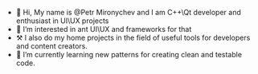 - 👋 Hi, My name is @Petr Mironychev and I am C++\Qt developer and enthusiast in UI\UX projects
- 👀 I’m interested in ant UI\UX and frameworks for that
- ⚒️ I also do my home projects in the field of useful tools for developers and content creators.
- 🌱 I’m currently learning new patterns for creating clean and testable code.

<!---
Palm1r/Palm1r is a ✨ special ✨ repository because its `README.md` (this file) appears on your GitHub profile.
You can click the Preview link to take a look at your changes.
--->

